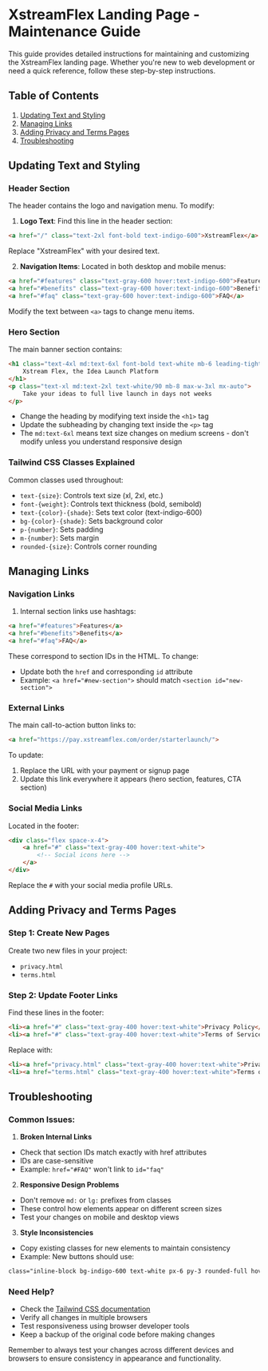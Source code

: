 # XstreamFlex Landing Page - Maintenance Guide

This guide provides detailed instructions for maintaining and customizing the XstreamFlex landing page. Whether you're new to web development or need a quick reference, follow these step-by-step instructions.

## Table of Contents
1. [Updating Text and Styling](#updating-text-and-styling)
2. [Managing Links](#managing-links)
3. [Adding Privacy and Terms Pages](#adding-privacy-and-terms-pages)
4. [Troubleshooting](#troubleshooting)

## Updating Text and Styling

### Header Section
The header contains the logo and navigation menu. To modify:

1. **Logo Text**: Find this line in the header section:
```html
<a href="/" class="text-2xl font-bold text-indigo-600">XstreamFlex</a>
```
Replace "XstreamFlex" with your desired text.

2. **Navigation Items**: Located in both desktop and mobile menus:
```html
<a href="#features" class="text-gray-600 hover:text-indigo-600">Features</a>
<a href="#benefits" class="text-gray-600 hover:text-indigo-600">Benefits</a>
<a href="#faq" class="text-gray-600 hover:text-indigo-600">FAQ</a>
```
Modify the text between `<a>` tags to change menu items.

### Hero Section
The main banner section contains:
```html
<h1 class="text-4xl md:text-6xl font-bold text-white mb-6 leading-tight">
    Xstream Flex, the Idea Launch Platform
</h1>
<p class="text-xl md:text-2xl text-white/90 mb-8 max-w-3xl mx-auto">
    Take your ideas to full live launch in days not weeks
</p>
```
- Change the heading by modifying text inside the `<h1>` tag
- Update the subheading by changing text inside the `<p>` tag
- The `md:text-6xl` means text size changes on medium screens - don't modify unless you understand responsive design

### Tailwind CSS Classes Explained
Common classes used throughout:
- `text-{size}`: Controls text size (xl, 2xl, etc.)
- `font-{weight}`: Controls text thickness (bold, semibold)
- `text-{color}-{shade}`: Sets text color (text-indigo-600)
- `bg-{color}-{shade}`: Sets background color
- `p-{number}`: Sets padding
- `m-{number}`: Sets margin
- `rounded-{size}`: Controls corner rounding

## Managing Links

### Navigation Links
1. Internal section links use hashtags:
```html
<a href="#features">Features</a>
<a href="#benefits">Benefits</a>
<a href="#faq">FAQ</a>
```
These correspond to section IDs in the HTML. To change:
- Update both the `href` and corresponding `id` attribute
- Example: `<a href="#new-section">` should match `<section id="new-section">`

### External Links
The main call-to-action button links to:
```html
<a href="https://pay.xstreamflex.com/order/starterlaunch/">
```
To update:
1. Replace the URL with your payment or signup page
2. Update this link everywhere it appears (hero section, features, CTA section)

### Social Media Links
Located in the footer:
```html
<div class="flex space-x-4">
    <a href="#" class="text-gray-400 hover:text-white">
        <!-- Social icons here -->
    </a>
</div>
```
Replace the `#` with your social media profile URLs.

## Adding Privacy and Terms Pages

### Step 1: Create New Pages
Create two new files in your project:
- `privacy.html`
- `terms.html`

### Step 2: Update Footer Links
Find these lines in the footer:
```html
<li><a href="#" class="text-gray-400 hover:text-white">Privacy Policy</a></li>
<li><a href="#" class="text-gray-400 hover:text-white">Terms of Service</a></li>
```
Replace with:
```html
<li><a href="privacy.html" class="text-gray-400 hover:text-white">Privacy Policy</a></li>
<li><a href="terms.html" class="text-gray-400 hover:text-white">Terms of Service</a></li>
```

## Troubleshooting

### Common Issues:

1. **Broken Internal Links**
- Check that section IDs match exactly with href attributes
- IDs are case-sensitive
- Example: `href="#FAQ"` won't link to `id="faq"`

2. **Responsive Design Problems**
- Don't remove `md:` or `lg:` prefixes from classes
- These control how elements appear on different screen sizes
- Test your changes on mobile and desktop views

3. **Style Inconsistencies**
- Copy existing classes for new elements to maintain consistency
- Example: New buttons should use:
```html
class="inline-block bg-indigo-600 text-white px-6 py-3 rounded-full hover:bg-indigo-700 transition-colors duration-200"
```

### Need Help?
- Check the [Tailwind CSS documentation](https://tailwindcss.com/docs)
- Verify all changes in multiple browsers
- Test responsiveness using browser developer tools
- Keep a backup of the original code before making changes

Remember to always test your changes across different devices and browsers to ensure consistency in appearance and functionality.
